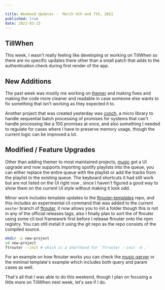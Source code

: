 ```yaml
---

title: Weekend Updates -  March 6th and 7th, 2021
published: true
date: 2021-03-15
---
```


## TillWhen

This week, I wasn't really feeling like developing or working on TillWhen so there are no specific updates there other than a small patch that adds to the authentication check during first render of the app.

## New Additions

The past week was mostly me working on [themer](http://themer.reaper.im/) and making fixes and making the code more cleaner and readable in case someone else wants to fix something that isn't working as they expected it to.

Another project that was created yesterday was [conch](https://github.com/barelyhuman/conch), a micro library to handle sequential batch processing of promises for systems that can't handle processing like a 100 promises at once, and also something I needed to regulate for cases where I have to preserve memory usage, though the current logic can be improved a lot.

## Modified / Feature Upgrades

Other than adding themer to most maintained projects, [music](https://music.reaper.im) got a UI upgrade and now supports importing spotify playlists into the queue, you can either replace the entire queue with the playlist or add the tracks from the playlist to the existing queue. The keyboard shortcuts it had still work but are not listed on the UI right now , since I haven't figured a good way to show them on the current UI style without making it look odd.

Minor work includes template updates to the [ftrouter-templates](https://github.com/barelyhuman/ftrouter-templates) repo, and this includes an experimental cli command that was added to the current `master` branch of [ftrouter](https://github.com/barelyhuman/ftrouter), it now allows you to init a folder though this is not in any of the official releases tags, also I finally plan to sort the of ftrouter using some cli tool framework first before I release ftrouter onto the npm registry. You can still install it using the git repo as the repo consists of the compiled source.

```sh
mkdir -p new-project
cd new-project
ftrouter --init # which is a shorthand for `ftrouter --init -d .`
```

For an example on how ftrouter works you can check the [music-server](https://github.com/barelyhuman/music-server) or the minimal template's example which includes both query and param cases as well.

That's all that I was able to do this weekend, though I plan on focusing a little more on TillWhen next week, let's see if I do.
